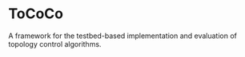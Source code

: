 # ToCoCo
A framework for the testbed-based implementation and evaluation of topology control algorithms.
